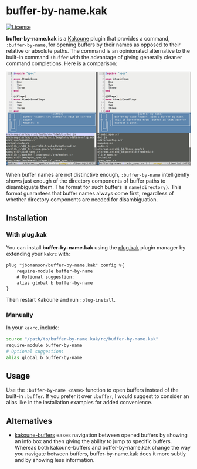 # buffer-by-name.kak

[![License](https://img.shields.io/github/license/jbomanson/buffer-by-name.kak)](https://opensource.org/licenses/Apache-2.0)

**buffer-by-name.kak** is a [Kakoune](https://github.com/mawww/kakoune) plugin
that provides a command, `:buffer-by-name`, for opening buffers by their names
as opposed to their relative or absolute paths.
The command is an opinionated alternative to the built-in command `:buffer`
with the advantage of giving generally cleaner command completions.
Here is a comparison:

![screenshot](docs/screenshot.png)

When buffer names are not distinctive enough, `:buffer-by-name` intelligently
shows just enough of the directory components of buffer paths to disambiguate
them.
The format for such buffers is `name(directory)`.
This format guarantees that buffer names always come first, regardless of
whether directory components are needed for disambiguation.

## Installation

### With plug.kak

You can install **buffer-by-name.kak** using the
[plug.kak](https://github.com/andreyorst/plug.kak) plugin manager by extending
your `kakrc` with:

```kak
plug "jbomanson/buffer-by-name.kak" config %{
    require-module buffer-by-name
    # Optional suggestion:
    alias global b buffer-by-name
}
```

Then restart Kakoune and run `:plug-install`.

### Manually

In your `kakrc`, include:

```sh
source "/path/to/buffer-by-name.kak/rc/buffer-by-name.kak"
require-module buffer-by-name
# Optional suggestion:
alias global b buffer-by-name
```

## Usage

Use the `:buffer-by-name <name>` function to open buffers instead of the
built-in `:buffer`.
If you prefer it over `:buffer`, I would suggest to consider an alias
like in the installation examples for added convenience.

## Alternatives

- [kakoune-buffers](https://github.com/Delapouite/kakoune-buffers)
  eases navigation between opened buffers by showing an info box and then giving
  the ability to jump to specific buffers.
  Whereas both kakoune-buffers and buffer-by-name.kak change the way you
  navigate between buffers, buffer-by-name.kak does it more subtly and by
  showing less information.
